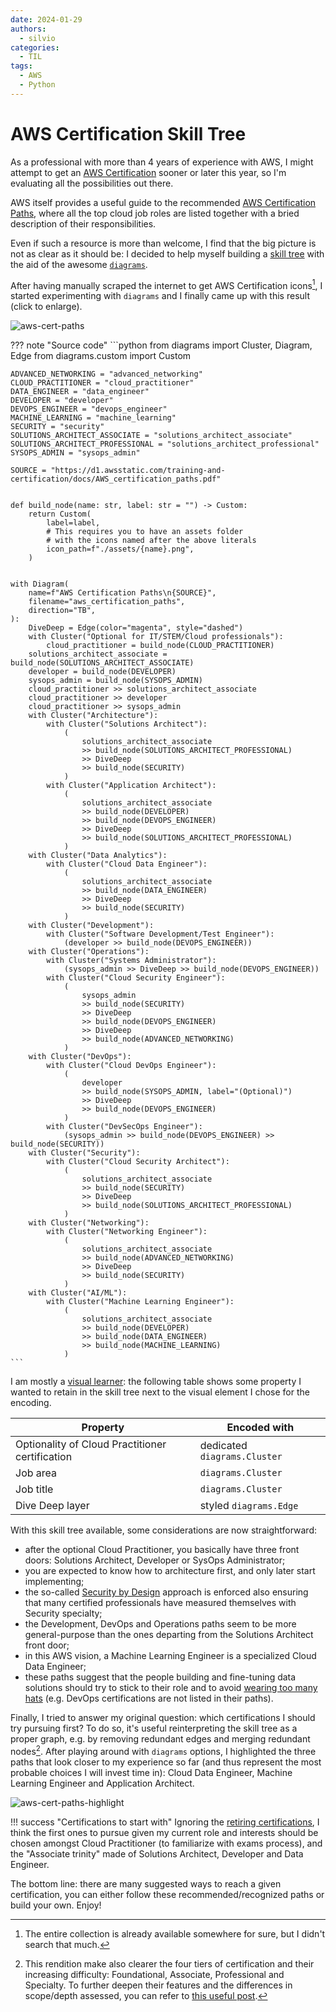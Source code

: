 ```yaml
---
date: 2024-01-29
authors:
  - silvio
categories:
  - TIL
tags:
  - AWS
  - Python
---
```


# AWS Certification Skill Tree

As a professional with more than 4 years of experience with AWS, I might attempt to get an [AWS Certification](https://aws.amazon.com/certification/) sooner or later this year, so I'm evaluating all the possibilities out there.

AWS itself provides a useful guide to the recommended [AWS Certification Paths](https://d1.awsstatic.com/training-and-certification/docs/AWS_certification_paths.pdf), where all the top cloud job roles are listed together with a bried description of their responsibilities.

Even if such a resource is more than welcome, I find that the big picture is not as clear as it should be: I decided to help myself building a [skill tree](https://en.wiktionary.org/wiki/skill_tree) with the aid of the awesome [`diagrams`](https://github.com/mingrammer/diagrams).

<!-- more -->

After having manually scraped the internet to get AWS Certification icons[^1], I started experimenting with `diagrams` and I finally came up with this result (click to enlarge).

![aws-cert-paths](../assets/aws_certification_paths.png)

??? note "Source code"
    ```python
    from diagrams import Cluster, Diagram, Edge
    from diagrams.custom import Custom

    ADVANCED_NETWORKING = "advanced_networking"
    CLOUD_PRACTITIONER = "cloud_practitioner"
    DATA_ENGINEER = "data_engineer"
    DEVELOPER = "developer"
    DEVOPS_ENGINEER = "devops_engineer"
    MACHINE_LEARNING = "machine_learning"
    SECURITY = "security"
    SOLUTIONS_ARCHITECT_ASSOCIATE = "solutions_architect_associate"
    SOLUTIONS_ARCHITECT_PROFESSIONAL = "solutions_architect_professional"
    SYSOPS_ADMIN = "sysops_admin"

    SOURCE = "https://d1.awsstatic.com/training-and-certification/docs/AWS_certification_paths.pdf"


    def build_node(name: str, label: str = "") -> Custom:
        return Custom(
            label=label,
            # This requires you to have an assets folder
            # with the icons named after the above literals
            icon_path=f"./assets/{name}.png",
        )


    with Diagram(
        name=f"AWS Certification Paths\n{SOURCE}",
        filename="aws_certification_paths",
        direction="TB",
    ):
        DiveDeep = Edge(color="magenta", style="dashed")
        with Cluster("Optional for IT/STEM/Cloud professionals"):
            cloud_practitioner = build_node(CLOUD_PRACTITIONER)
        solutions_architect_associate = build_node(SOLUTIONS_ARCHITECT_ASSOCIATE)
        developer = build_node(DEVELOPER)
        sysops_admin = build_node(SYSOPS_ADMIN)
        cloud_practitioner >> solutions_architect_associate
        cloud_practitioner >> developer
        cloud_practitioner >> sysops_admin
        with Cluster("Architecture"):
            with Cluster("Solutions Architect"):
                (
                    solutions_architect_associate
                    >> build_node(SOLUTIONS_ARCHITECT_PROFESSIONAL)
                    >> DiveDeep
                    >> build_node(SECURITY)
                )
            with Cluster("Application Architect"):
                (
                    solutions_architect_associate
                    >> build_node(DEVELOPER)
                    >> build_node(DEVOPS_ENGINEER)
                    >> DiveDeep
                    >> build_node(SOLUTIONS_ARCHITECT_PROFESSIONAL)
                )
        with Cluster("Data Analytics"):
            with Cluster("Cloud Data Engineer"):
                (
                    solutions_architect_associate
                    >> build_node(DATA_ENGINEER)
                    >> DiveDeep
                    >> build_node(SECURITY)
                )
        with Cluster("Development"):
            with Cluster("Software Development/Test Engineer"):
                (developer >> build_node(DEVOPS_ENGINEER))
        with Cluster("Operations"):
            with Cluster("Systems Administrator"):
                (sysops_admin >> DiveDeep >> build_node(DEVOPS_ENGINEER))
            with Cluster("Cloud Security Engineer"):
                (
                    sysops_admin
                    >> build_node(SECURITY)
                    >> DiveDeep
                    >> build_node(DEVOPS_ENGINEER)
                    >> DiveDeep
                    >> build_node(ADVANCED_NETWORKING)
                )
        with Cluster("DevOps"):
            with Cluster("Cloud DevOps Engineer"):
                (
                    developer
                    >> build_node(SYSOPS_ADMIN, label="(Optional)")
                    >> DiveDeep
                    >> build_node(DEVOPS_ENGINEER)
                )
            with Cluster("DevSecOps Engineer"):
                (sysops_admin >> build_node(DEVOPS_ENGINEER) >> build_node(SECURITY))
        with Cluster("Security"):
            with Cluster("Cloud Security Architect"):
                (
                    solutions_architect_associate
                    >> build_node(SECURITY)
                    >> DiveDeep
                    >> build_node(SOLUTIONS_ARCHITECT_PROFESSIONAL)
                )
        with Cluster("Networking"):
            with Cluster("Networking Engineer"):
                (
                    solutions_architect_associate
                    >> build_node(ADVANCED_NETWORKING)
                    >> DiveDeep
                    >> build_node(SECURITY)
                )
        with Cluster("AI/ML"):
            with Cluster("Machine Learning Engineer"):
                (
                    solutions_architect_associate
                    >> build_node(DEVELOPER)
                    >> build_node(DATA_ENGINEER)
                    >> build_node(MACHINE_LEARNING)
                )
    ```

I am mostly a [visual learner](https://en.wikipedia.org/wiki/Visual_learning): the following table shows some property I wanted to retain in the skill tree next to the visual element I chose for the encoding.

| Property | Encoded with |
| -------- | ------------ |
| Optionality of Cloud Practitioner certification | dedicated `diagrams.Cluster` |
| Job area | `diagrams.Cluster` |
| Job title | `diagrams.Cluster` |
| Dive Deep layer | styled `diagrams.Edge` |

With this skill tree available, some considerations are now straightforward:

- after the optional Cloud Practitioner, you basically have three front doors: Solutions Architect, Developer or SysOps Administrator;
- you are expected to know how to architecture first, and only later start implementing;
- the so-called [Security by Design](https://aws.amazon.com/compliance/security-by-design/) approach is enforced also ensuring that many certified professionals have measured themselves with Security specialty;
- the Development, DevOps and Operations paths seem to be more general-purpose than the ones departing from the Solutions Architect front door;
- in this AWS vision, a Machine Learning Engineer is a specialized Cloud Data Engineer;
- these paths suggest that the people building and fine-tuning data solutions should try to stick to their role and to avoid [wearing too many hats](https://en.wiktionary.org/wiki/wear_too_many_hats) (e.g. DevOps certifications are not listed in their paths).

Finally, I tried to answer my original question: which certifications I should try pursuing first? To do so, it's useful reinterpreting the skill tree as a proper graph, e.g. by removing redundant edges and merging redundant nodes[^2]. After playing around with `diagrams` options, I highlighted the three paths that look closer to my experience so far (and thus represent the most probable choices I will invest time in): Cloud Data Engineer, Machine Learning Engineer and Application Architect.

![aws-cert-paths-highlight](../assets/aws_certification_paths_highlight.png)

!!! success "Certifications to start with"
    Ignoring the [retiring certifications](https://aws.amazon.com/blogs/training-and-certification/aws-certification-retirements-and-launches/), I think the first ones to pursue given my current role and interests should be chosen amongst Cloud Practitioner (to familiarize with exams process), and the "Associate trinity" made of Solutions Architect, Developer and Data Engineer.

The bottom line: there are many suggested ways to reach a given certification, you can either follow these recommended/recognized paths or build your own. Enjoy!

[^1]: The entire collection is already available somewhere for sure, but I didn't search that much.
[^2]: This rendition make also clearer the four tiers of certification and their increasing difficulty: Foundational, Associate, Professional and Specialty. To further deepen their features and the differences in scope/depth assessed, you can refer to [this useful post](https://digitalcloud.training/which-aws-certification-should-i-get/).
